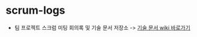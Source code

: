 # scrum-logs
- 팀 프로젝트 스크럼 미팅 회의록 및 기술 문서 저장소 -> [기술 문서 wiki 바로가기](https://github.com/SESACTeamProject/scrum-logs/wiki)
